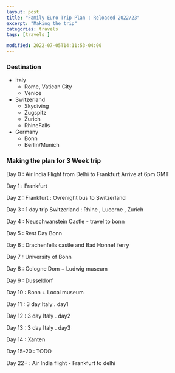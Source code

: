 ```yaml
---
layout: post
title: "Family Euro Trip Plan : Reloaded 2022/23"
excerpt: "Making the trip"
categories: travels
tags: [travels ]

modified: 2022-07-05T14:11:53-04:00
---
```


### Destination

* Italy
  * Rome, Vatican City
  * Venice
* Switzerland
  * Skydiving
  * Zugspitz
  * Zurich
  * RhineFalls
* Germany
  * Bonn
  * Berlin/Munich

### Making the plan for 3 Week trip


Day 0 : Air India Flight from Delhi to Frankfurt
        Arrive at 6pm GMT

Day 1 : Frankfurt

Day 2 : Frankfurt : Ovrenight bus to Switzerland

Day 3 : 1 day trip Switzerland : Rhine , Lucerne , Zurich

Day 4 : Neuschwanstein Castle - travel to bonn

Day 5 : Rest Day Bonn

Day 6 : Drachenfells castle and Bad Honnef ferry

Day 7 : University of Bonn

Day 8 : Cologne Dom + Ludwig museum

Day 9 : Dusseldorf

Day 10 : Bonn + Local museum

Day 11 : 3 day Italy . day1

Day 12 : 3 day Italy . day2

Day 13 : 3 day Italy . day3

Day 14 : Xanten

Day 15-20 : TODO

Day 22+ : Air India flight - Frankfurt to delhi
